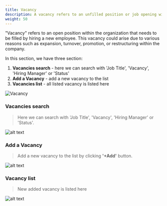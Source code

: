 ```yaml
---
title: Vacancy
description: A vacancy refers to an unfilled position or job opening within an organization.
weight: 50
---
```




"Vacancy" refers to an open position within the organization that needs to be filled by hiring a new employee. This vacancy could arise due to various reasons such as expansion, turnover, promotion, or restructuring within the company.

In this section, we have three section:
1. **Vacancies search** - here we can search with 'Job Title', 'Vacancy', 'Hiring Manager' or 'Status'
2. **Add a Vacancy** - add a new vacancy to the list
3. **Vacancies list** - all listed vacancy is listed here


![](/vacancy.png "Vacancy")  

### Vacancies search

> Here we can search with 'Job Title', 'Vacancy', 'Hiring Manager' or 'Status'.

![alt text](/searchvacancy.png "Vacancy")

### Add a Vacancy

> Add a new vacancy to the list by clicking **'+Add'** button.


![alt text](/AddVacancy.png "Add a Vacancy")

### Vacancy list

> New added vacancy is listed here

![alt text](/VacancyList.png "Add a Vacancy")